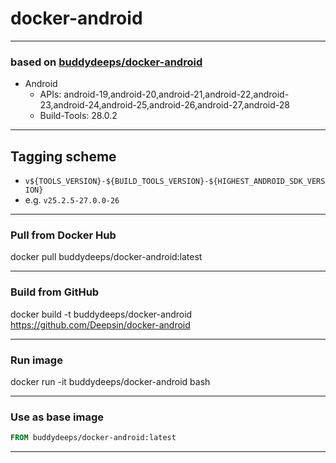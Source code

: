 # docker-android


------------------------
### based on [buddydeeps/docker-android](https://github.com/Deepsin/docker-android)
- Android
    + APIs: android-19,android-20,android-21,android-22,android-23,android-24,android-25,android-26,android-27,android-28
    + Build-Tools: 28.0.2

------------------------
## Tagging scheme
- `v${TOOLS_VERSION}-${BUILD_TOOLS_VERSION}-${HIGHEST_ANDROID_SDK_VERSION}`
- e.g. `v25.2.5-27.0.0-26`
-------------------------

### Pull from Docker Hub
docker pull buddydeeps/docker-android:latest

-------------------------

### Build from GitHub
docker build -t buddydeeps/docker-android https://github.com/Deepsin/docker-android

-------------------------
### Run image
docker run -it buddydeeps/docker-android bash

-------------------------

### Use as base image
```Dockerfile
FROM buddydeeps/docker-android:latest
```
-------------------------
